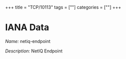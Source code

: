 +++
title = "TCP/10113"
tags = [""]
categories = [""]
+++

# IANA Data

_Name:_ netiq-endpoint

_Description:_ NetIQ Endpoint

